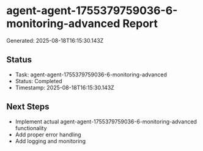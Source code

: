 # agent-agent-1755379759036-6-monitoring-advanced Report

Generated: 2025-08-18T16:15:30.143Z

## Status
- Task: agent-agent-1755379759036-6-monitoring-advanced
- Status: Completed
- Timestamp: 2025-08-18T16:15:30.143Z

## Next Steps
- Implement actual agent-agent-1755379759036-6-monitoring-advanced functionality
- Add proper error handling
- Add logging and monitoring
